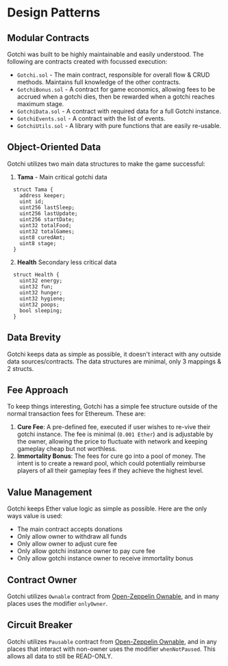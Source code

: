 # Design Patterns

## Modular Contracts
Gotchi was built to be highly maintainable and easily understood. The following are contracts created with focussed execution:

* `Gotchi.sol` - The main contract, responsible for overall flow & CRUD methods. Maintains full knowledge of the other contracts.
* `GotchiBonus.sol` - A contract for game economics, allowing fees to be accrued when a gotchi dies, then be rewarded when a gotchi reaches maximum stage.
* `GotchiData.sol` - A contract with required data for a full Gotchi instance.
* `GotchiEvents.sol` - A contract with the list of events.
* `GotchiUtils.sol` - A library with pure functions that are easily re-usable.

## Object-Oriented Data
Gotchi utilizes two main data structures to make the game successful:

1. **Tama** - Main critical gotchi data
```
  struct Tama {
    address keeper;
    uint id;
    uint256 lastSleep;
    uint256 lastUpdate;
    uint256 startDate;
    uint32 totalFood;
    uint32 totalGames;
    uint8 curedAmt;
    uint8 stage;
  }
```

2. **Health** Secondary less critical data
```
  struct Health {
    uint32 energy;
    uint32 fun;
    uint32 hunger;
    uint32 hygiene;
    uint32 poops;
    bool sleeping;
  }
```

## Data Brevity
Gotchi keeps data as simple as possible, it doesn't interact with any outside data sources/contracts. The data structures are minimal, only 3 mappings & 2 structs.

## Fee Approach
To keep things interesting, Gotchi has a simple fee structure outside of the normal transaction fees for Ethereum. These are:

1. **Cure Fee**: A pre-defined fee, executed if user wishes to re-vive their gotchi instance. The fee is minimal (`0.001 Ether`) and is adjustable by the owner, allowing the price to fluctuate with network and keeping gameplay cheap but not worthless.
2. **Immortality Bonus**: The fees for cure go into a pool of money. The intent is to create a reward pool, which could potentially reimburse players of all their gameplay fees if they achieve the highest level.

## Value Management
Gotchi keeps Ether value logic as simple as possible. Here are the only ways value is used:
* The main contract accepts donations
* Only allow owner to withdraw all funds
* Only allow owner to adjust cure fee
* Only allow gotchi instance owner to pay cure fee
* Only allow gotchi instance owner to receive immortality bonus

## Contract Owner
Gotchi utilizes `Ownable` contract from [Open-Zeppelin Ownable](https://github.com/OpenZeppelin/openzeppelin-solidity/blob/master/contracts/ownership/Ownable.sol), and in many places uses the modifier `onlyOwner`.

## Circuit Breaker
Gotchi utilizes `Pausable` contract from [Open-Zeppelin Ownable](https://github.com/OpenZeppelin/openzeppelin-solidity/blob/master/contracts/lifecycle/Pausable.sol), and in any places that interact with non-owner uses the modifier `whenNotPaused`. This allows all data to still be READ-ONLY.
